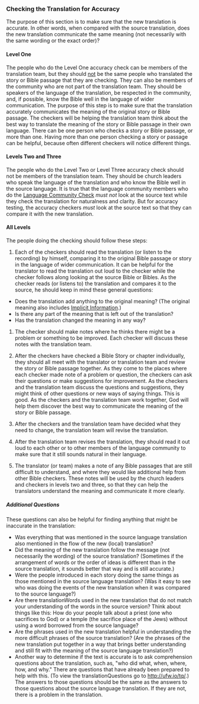 
### Checking the Translation for Accuracy

The purpose of this section is to make sure that the new translation is accurate. In other words, when compared with the source translation, does the new translation communicate the same meaning (not necessarily with the same wording or the exact order)? 

#### Level One

The people who do the Level One accuracy check can be members of the translation team, but they should <u>not</u> be the same people who translated the story or Bible passage that they are checking. They can also be members of the community who are not part of the translation team. They should be speakers of the language of the translation, be respected in the community, and, if possible, know the Bible well in the language of wider communication. The purpose of this step is to make sure that the translation accurately communicates the meaning of the original story or Bible passage. The checkers will be helping the translation team think about the best way to translate the meaning of the story or Bible passage in their own language. There can be one person who checks a story or Bible passage, or more than one. Having more than one person checking a story or passage can be helpful, because often different checkers will notice different things. 

#### Levels Two and Three

The people who do the Level Two or Level Three accuracy check should not be members of the translation team. They should be church leaders who speak the language of the translation and who know the Bible well in the source language. It is true that the language community members who do the [Language Community Check](../language-community-check/01.md) *must not* look at the source text while they check the translation for naturalness and clarity. But for accuracy testing, the accuracy checkers *must* look at the source text so that they can compare it with the new translation.

#### All Levels

The people doing the checking should follow these steps:

1. Each of the checkers should read the translation (or listen to the recording) by himself, comparing it to the original Bible passage or story in the language of wider communication. It can be helpful for the translator to read the translation out loud to the checker while the checker follows along looking at the source Bible or Bibles. As the checker reads (or listens to) the translation and compares it to the source, he should keep in mind these general questions:

  * Does the translation add anything to the original meaning? (The original meaning also includes [Implicit Information](../../translate/figs-explicit/01.md).)
  * Is there any part of the meaning that is left out of the translation?
  * Has the translation changed the meaning in any way?

1. The checker should make notes where he thinks there might be a problem or something to be improved. Each checker will discuss these notes with the translation team.

1. After the checkers have checked a Bible Story or chapter individually, they should all meet with the translator or translation team and review the story or Bible passage together. As they come to the places where each checker made note of a problem or question, the checkers can ask their questions or make suggestions for improvement. As the checkers and the translation team discuss the questions and suggestions, they might think of other questions or new ways of saying things. This is good. As the checkers and the translation team work together, God will help them discover the best way to communicate the meaning of the story or Bible passage. 

1. After the checkers and the translation team have decided what they need to change, the translation team will revise the translation. 

1. After the translation team revises the translation, they should read it out loud to each other or to other members of the language community to make sure that it still sounds natural in their language. 

1. The translator (or team) makes a note of any Bible passages that are still difficult to understand, and where they would like additional help from other Bible checkers. These notes will be used by the church leaders and checkers in levels two and three, so that they can help the translators understand the meaning and communicate it more clearly. 

##### Additional Questions

These questions can also be helpful for finding anything that might be inaccurate in the translation:

  * Was everything that was mentioned in the source language translation also mentioned in the flow of the new (local) translation? 
  * Did the meaning of the new translation follow the message (not necessarily the wording) of the source translation? (Sometimes if the arrangement of words or the order of ideas is different than in the source translation, it sounds better that way and is still accurate.)
  * Were the people introduced in each story doing the same things as those mentioned in the source language translation? (Was it easy to see who was doing the events of the new translation when it was compared to the source language?)
  * Are there translationWords used in the new translation that do not match your understanding of the words in the source version? Think about things like this: How do your people talk about a priest (one who sacrifices to God) or a temple (the sacrifice place of the Jews) without using a word borrowed from the source language?
  * Are the phrases used in the new translation helpful in understanding the more difficult phrases of the source translation? (Are the phrases of the new translation put together in a way that brings better understanding and still fit with the meaning of the source language translation?)
  * Another way to determine if the text is accurate is to ask comprehension questions about the translation, such as, "who did what, when, where, how, and why." There are questions that have already been prepared to help with this. (To view the translationQuestions go to http://ufw.io/tq/.) The answers to those questions should be the same as the answers to those questions about the source language translation. If they are not, there is a problem in the translation.